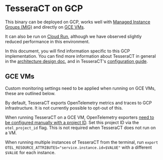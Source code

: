 # TesseraCT on GCP

This binary can be deployed on GCP, works well with
[Managed Instance Groups (MIG)](./live/gcp/static-ct-staging/logs) and directly
on [GCE VMs](./live/gcp/test).

It can also be run on [Cloud Run](./live/gcp/static-ct/logs/ci), although we
have observed slightly reduced performance in this environment.

In this document, you will find information specific to this GCP implementation.
You can find more information about TesseraCT in general in the
[architecture design doc](/docs/architecture.md), and in TesseraCT's
[configuration guide](../).

## GCE VMs

Custom monitoring settings need to be applied when running on GCE VMs, these are
outlined below.

By default, TesseraCT exports OpenTelemetry metrics and traces to GCP
infrastructure. It is not currently possible to opt-out of this.

When running TesseraCT on a GCE VM, OpenTelemetry exporters
[need to be configured manually with a project ID](https://github.com/GoogleCloudPlatform/opentelemetry-operations-go/blob/main/exporter/metric/README.md#authentication).
Set this project ID via the `otel_project_id` flag. This is not required when
TesseraCT does not run on a VM.

When running multiple instances of TesseraCT from the terminal, run
`export OTEL_RESOURCE_ATTRIBUTES="service.instance.id=$VALUE"` with a different
`$VALUE` for each instance.
